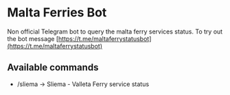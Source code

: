 # Malta Ferries Bot

Non official Telegram bot to query the malta ferry services status. To try out the bot message [https://t.me/maltaferrystatusbot](https://t.me/maltaferrystatusbot)

## Available commands

- /sliema → Sliema - Valleta Ferry service status
